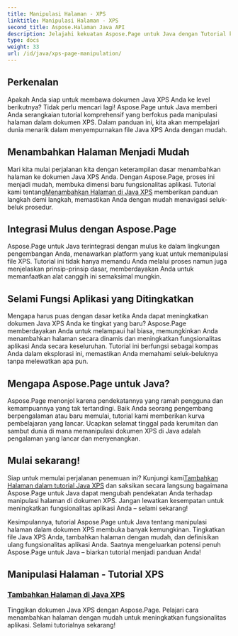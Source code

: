 ```yaml
---
title: Manipulasi Halaman - XPS
linktitle: Manipulasi Halaman - XPS
second_title: Aspose.Halaman Java API
description: Jelajahi kekuatan Aspose.Page untuk Java dengan Tutorial kami. Tingkatkan kualitas dokumen Java XPS Anda dengan menambahkan halaman dengan mudah untuk meningkatkan fungsionalitas aplikasi.
type: docs
weight: 33
url: /id/java/xps-page-manipulation/
---
```


## Perkenalan

Apakah Anda siap untuk membawa dokumen Java XPS Anda ke level berikutnya? Tidak perlu mencari lagi! Aspose.Page untuk Java memberi Anda serangkaian tutorial komprehensif yang berfokus pada manipulasi halaman dalam dokumen XPS. Dalam panduan ini, kita akan mempelajari dunia menarik dalam menyempurnakan file Java XPS Anda dengan mudah.

## Menambahkan Halaman Menjadi Mudah

 Mari kita mulai perjalanan kita dengan keterampilan dasar menambahkan halaman ke dokumen Java XPS Anda. Dengan Aspose.Page, proses ini menjadi mudah, membuka dimensi baru fungsionalitas aplikasi. Tutorial kami tentang[Menambahkan Halaman di Java XPS](./add-page/) memberikan panduan langkah demi langkah, memastikan Anda dengan mudah menavigasi seluk-beluk prosedur.

## Integrasi Mulus dengan Aspose.Page

Aspose.Page untuk Java terintegrasi dengan mulus ke dalam lingkungan pengembangan Anda, menawarkan platform yang kuat untuk memanipulasi file XPS. Tutorial ini tidak hanya memandu Anda melalui proses namun juga menjelaskan prinsip-prinsip dasar, memberdayakan Anda untuk memanfaatkan alat canggih ini semaksimal mungkin.

## Selami Fungsi Aplikasi yang Ditingkatkan

Mengapa harus puas dengan dasar ketika Anda dapat meningkatkan dokumen Java XPS Anda ke tingkat yang baru? Aspose.Page memberdayakan Anda untuk melampaui hal biasa, memungkinkan Anda menambahkan halaman secara dinamis dan meningkatkan fungsionalitas aplikasi Anda secara keseluruhan. Tutorial ini berfungsi sebagai kompas Anda dalam eksplorasi ini, memastikan Anda memahami seluk-beluknya tanpa melewatkan apa pun.

## Mengapa Aspose.Page untuk Java?

Aspose.Page menonjol karena pendekatannya yang ramah pengguna dan kemampuannya yang tak tertandingi. Baik Anda seorang pengembang berpengalaman atau baru memulai, tutorial kami memberikan kurva pembelajaran yang lancar. Ucapkan selamat tinggal pada kerumitan dan sambut dunia di mana memanipulasi dokumen XPS di Java adalah pengalaman yang lancar dan menyenangkan.

## Mulai sekarang!

 Siap untuk memulai perjalanan penemuan ini? Kunjungi kami[Tambahkan Halaman dalam tutorial Java XPS](./add-page/) dan saksikan secara langsung bagaimana Aspose.Page untuk Java dapat mengubah pendekatan Anda terhadap manipulasi halaman di dokumen XPS. Jangan lewatkan kesempatan untuk meningkatkan fungsionalitas aplikasi Anda – selami sekarang!

Kesimpulannya, tutorial Aspose.Page untuk Java tentang manipulasi halaman dalam dokumen XPS membuka banyak kemungkinan. Tingkatkan file Java XPS Anda, tambahkan halaman dengan mudah, dan definisikan ulang fungsionalitas aplikasi Anda. Saatnya mengeluarkan potensi penuh Aspose.Page untuk Java – biarkan tutorial menjadi panduan Anda!
## Manipulasi Halaman - Tutorial XPS
### [Tambahkan Halaman di Java XPS](./add-page/)
Tinggikan dokumen Java XPS dengan Aspose.Page. Pelajari cara menambahkan halaman dengan mudah untuk meningkatkan fungsionalitas aplikasi. Selami tutorialnya sekarang!